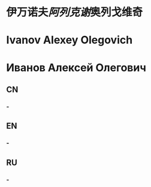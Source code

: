 # 伊万诺夫*阿列克谢*奥列戈维奇
# Ivanov Alexey Olegovich
# Иванов Алексей Олегович  
## CN
### -
## EN
### -
## RU
### -
